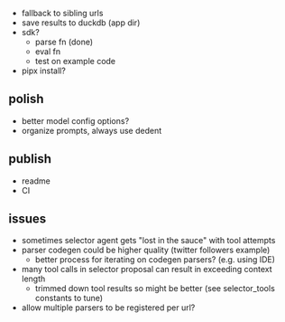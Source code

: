 - fallback to sibling urls
- save results to duckdb (app dir)
- sdk? 
  - parse fn (done)
  - eval fn
  - test on example code
- pipx install?

## polish
- better model config options?
- organize prompts, always use dedent

## publish
- readme
- CI

## issues
- sometimes selector agent gets "lost in the sauce" with tool attempts
- parser codegen could be higher quality (twitter followers example)
  - better process for iterating on codegen parsers? (e.g. using IDE)
- many tool calls in selector proposal can result in exceeding context length
  - trimmed down tool results so might be better (see selector_tools constants to tune)
- allow multiple parsers to be registered per url?

